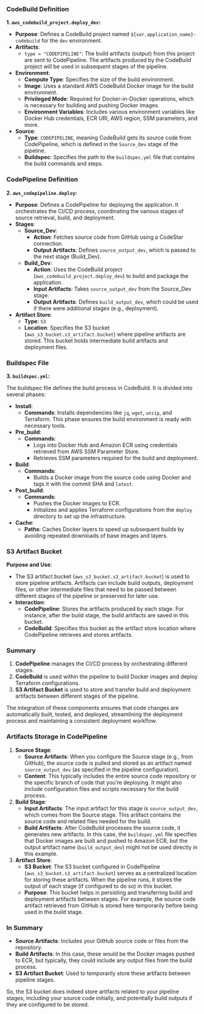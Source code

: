 ### **CodeBuild Definition**

**1. `aws_codebuild_project.deploy_dev`:**

* **Purpose**: Defines a CodeBuild project named `${var.application_name}-codebuild` for the `dev` environment.
* **Artifacts**:
  * `type = "CODEPIPELINE"`: The build artifacts (output) from this project are sent to CodePipeline. The artifacts produced by the CodeBuild project will be used in subsequent stages of the pipeline.
* **Environment**:
  * **Compute Type**: Specifies the size of the build environment.
  * **Image**: Uses a standard AWS CodeBuild Docker image for the build environment.
  * **Privileged Mode**: Required for Docker-in-Docker operations, which is necessary for building and pushing Docker images.
  * **Environment Variables**: Includes various environment variables like Docker Hub credentials, ECR URI, AWS region, SSM parameters, and more.
* **Source**:
  * **Type**: `CODEPIPELINE`, meaning CodeBuild gets its source code from CodePipeline, which is defined in the `Source_Dev` stage of the pipeline.
  * **Buildspec**: Specifies the path to the `buildspec.yml` file that contains the build commands and steps.

### **CodePipeline Definition**

**2. `aws_codepipeline.deploy`:**

* **Purpose**: Defines a CodePipeline for deploying the application. It orchestrates the CI/CD process, coordinating the various stages of source retrieval, build, and deployment.
* **Stages**:
  * **Source\_Dev**:
    * **Action**: Fetches source code from GitHub using a CodeStar connection.
    * **Output Artifacts**: Defines `source_output_dev`, which is passed to the next stage (Build\_Dev).
  * **Build\_Dev**:
    * **Action**: Uses the CodeBuild project (`aws_codebuild_project.deploy_dev`) to build and package the application.
    * **Input Artifacts**: Takes `source_output_dev` from the Source\_Dev stage.
    * **Output Artifacts**: Defines `build_output_dev`, which could be used if there were additional stages (e.g., deployment).
* **Artifact Store**:
  * **Type**: `S3`
  * **Location**: Specifies the S3 bucket (`aws_s3_bucket.s3_artifact.bucket`) where pipeline artifacts are stored. This bucket holds intermediate build artifacts and deployment files.

### **Buildspec File**

**3. `buildspec.yml`:**

The buildspec file defines the build process in CodeBuild. It is divided into several phases:

* **Install**:
  * **Commands**: Installs dependencies like `jq`, `wget`, `unzip`, and Terraform. This phase ensures the build environment is ready with necessary tools.
* **Pre\_build**:
  * **Commands**:
    * Logs into Docker Hub and Amazon ECR using credentials retrieved from AWS SSM Parameter Store.
    * Retrieves SSM parameters required for the build and deployment.
* **Build**:
  * **Commands**:
    * Builds a Docker image from the source code using Docker and tags it with the commit SHA and `latest`.
* **Post\_build**:
  * **Commands**:
    * Pushes the Docker images to ECR.
    * Initializes and applies Terraform configurations from the `deploy` directory to set up the infrastructure.
* **Cache**:
  * **Paths**: Caches Docker layers to speed up subsequent builds by avoiding repeated downloads of base images and layers.

### **S3 Artifact Bucket**

**Purpose and Use**:

* The S3 artifact bucket (`aws_s3_bucket.s3_artifact.bucket`) is used to store pipeline artifacts. Artifacts can include build outputs, deployment files, or other intermediate files that need to be passed between different stages of the pipeline or preserved for later use.
* **Interaction**:
  * **CodePipeline**: Stores the artifacts produced by each stage. For instance, after the build stage, the build artifacts are saved in this bucket.
  * **CodeBuild**: Specifies this bucket as the artifact store location where CodePipeline retrieves and stores artifacts.

### **Summary**

1. **CodePipeline** manages the CI/CD process by orchestrating different stages.
2. **CodeBuild** is used within the pipeline to build Docker images and deploy Terraform configurations.
3. **S3 Artifact Bucket** is used to store and transfer build and deployment artifacts between different stages of the pipeline.

The integration of these components ensures that code changes are automatically built, tested, and deployed, streamlining the deployment process and maintaining a consistent deployment workflow.

### **Artifacts Storage in CodePipeline**

1. **Source Stage**:
   * **Source Artifacts**: When you configure the Source stage (e.g., from GitHub), the source code is pulled and stored as an artifact named `source_output_dev` (as specified in the pipeline configuration).
   * **Content**: This typically includes the entire source code repository or the specific branch of code that you’re deploying. It might also include configuration files and scripts necessary for the build process.
2. **Build Stage**:
   * **Input Artifacts**: The input artifact for this stage is `source_output_dev`, which comes from the Source stage. This artifact contains the source code and related files needed for the build.
   * **Build Artifacts**: After CodeBuild processes the source code, it generates new artifacts. In this case, the `buildspec.yml` file specifies that Docker images are built and pushed to Amazon ECR, but the output artifact name (`build_output_dev`) might not be used directly in this example.
3. **Artifact Store**:
   * **S3 Bucket**: The S3 bucket configured in CodePipeline (`aws_s3_bucket.s3_artifact.bucket`) serves as a centralized location for storing these artifacts. When the pipeline runs, it stores the output of each stage (if configured to do so) in this bucket.
   * **Purpose**: This bucket helps in persisting and transferring build and deployment artifacts between stages. For example, the source code artifact retrieved from GitHub is stored here temporarily before being used in the build stage.

### **In Summary**

* **Source Artifacts**: Includes your GitHub source code or files from the repository.
* **Build Artifacts**: In this case, these would be the Docker images pushed to ECR, but typically, they could include any output files from the build process.
* **S3 Artifact Bucket**: Used to temporarily store these artifacts between pipeline stages.

So, the S3 bucket does indeed store artifacts related to your pipeline stages, including your source code initially, and potentially build outputs if they are configured to be stored.
